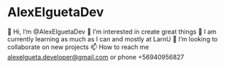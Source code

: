 # AlexElguetaDev

👋 Hi, I’m @AlexElguetaDev
👀 I’m interested in create great things
🌱 I am currently learning as much as I can and mostly at LarnU
💞️ I’m looking to collaborate on new projects
📫 How to reach me alexelgueta.developer@gmail.com or phone +56940956827 